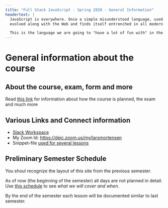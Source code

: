 ```yaml
---
title: "Full Stack JavaScript - Spring 2020 - General Information"
headertext: |
  JavaScript is everywhere. Once a simple misunderstood language, used only for simple browser manipulations, it has now 
  evolved along with the Web and finds itself entrenched in all modern browsers, complex Web applications, mobile apps, server-side applications, desktop applications and in emerging platforms like the Internet of Things

  This is the language we are going to "have a lot of fun with" in the coming months :-)
---
```


# General information about the course

## About the course, exam, form and more

Read [this link](https://docs.google.com/document/d/16zN81QlflXgs31w8UfSWKt9kWRAKYueb6uKAQ4eOR6M/edit?usp=sharing) for information about how the course is planned, the exam and much more

## Various Links and Connect information

- [Slack Workspace](https://fullstackjsspring2020.slack.com)
- My Zoom Id: https://deic.zoom.us/my/larsmortensen
- Snippet-file [used for several lessons](https://docs.google.com/document/d/1s-Uczqyj0AQG1Kc2pD43M-xr9en3DvPUxRv0rX27u0I/edit)

## Preliminary Semester Schedule

You shoul recognize the layout of this site from the previous semester.

As of now (the beginning of the semester) all days are not planned in detail. Use [this schedule](https://docs.google.com/document/d/1aRBDO7soCtXNBO7IsK24M-mnO2tE1GjLKzuOGhnu7u4/edit?usp=sharing) to see _what we will cover and when_.

By the end of the semester each lesson will be documented similar to last semester.
